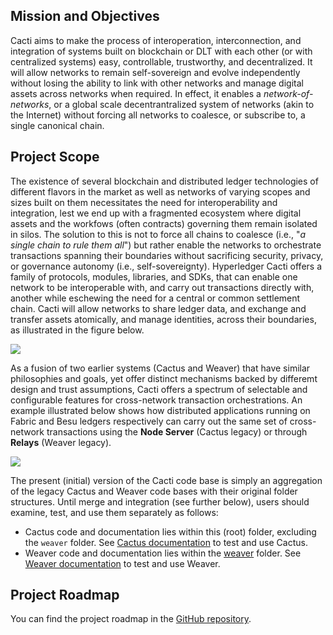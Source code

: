 ## Mission and Objectives

Cacti aims to make the process of interoperation, interconnection, and integration of systems built on blockchain or DLT with each other (or with centralized systems) easy, controllable, trustworthy, and decentralized. It will allow networks to remain self-sovereign and evolve independently without losing the ability to link with other networks and manage digital assets across networks when required. In effect, it enables a _network-of-networks_, or a global scale decentrantralized system of networks (akin to the Internet) without forcing all networks to coalesce, or subscribe to, a single canonical chain.

## Project Scope

The existence of several blockchain and distributed ledger technologies of different flavors in the market as well as networks of varying scopes and sizes built on them necessitates the need for interoperability and integration, lest we end up with a fragmented ecosystem where digital assets and the workfows (often contracts) governing them remain isolated in silos. The solution to this is not to force all chains to coalesce (i.e., "*a single chain to rule them all*") but rather enable the networks to orchestrate transactions spanning their boundaries without sacrificing security, privacy, or governance autonomy (i.e., self-sovereignty). Hyperledger Cacti offers a family of protocols, modules, libraries, and SDKs, that can enable one network to be interoperable with, and carry out transactions directly with, another while eschewing the need for a central or common settlement chain. Cacti will allow networks to share ledger data, and exchange and transfer assets atomically, and manage identities, across their boundaries, as illustrated in the figure below.

<img src="../images/cacti-vision.png">

As a fusion of two earlier systems (Cactus and Weaver) that have similar philosophies and goals, yet offer distinct mechanisms backed by differemt design and trust assumptions, Cacti offers a spectrum of selectable and configurable features for cross-network transaction orchestrations. An example illustrated below shows how distributed applications running on Fabric and Besu ledgers respectively can carry out the same set of cross-network transactions using the **Node Server** (Cactus legacy) or through **Relays** (Weaver legacy).

<img src="../images/tx-orchestration-modes.png">

The present (initial) version of the Cacti code base is simply an aggregation of the legacy Cactus and Weaver code bases with their original folder structures. Until merge and integration (see further below), users should examine, test, and use them separately as follows:
- Cactus code and documentation lies within this (root) folder, excluding the `weaver` folder. See [Cactus documentation](./README-cactus.md) to test and use Cactus.
- Weaver code and documentation lies within the [weaver](./weaver/) folder. See [Weaver documentation](./weaver/README.md) to test and use Weaver.

## Project Roadmap

You can find the project roadmap in the [GitHub repository](https://github.com/hyperledger/cacti/blob/main/ROADMAP.md).
